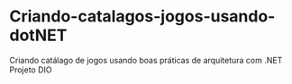 # Criando-catalagos-jogos-usando-dotNET
Criando catálago de jogos usando  boas práticas de arquitetura com .NET Projeto DIO

